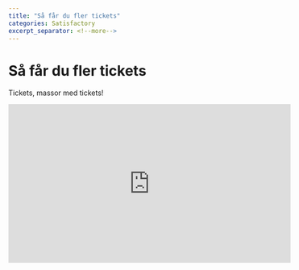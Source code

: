 ```yaml
---
title: "Så får du fler tickets"
categories: Satisfactory
excerpt_separator: <!--more-->
---
```


# Så får du fler tickets

Tickets, massor med tickets! 

<iframe width="560" height="315" src="https://www.youtube.com/embed/w6CfQ68bgSI" frameborder="0" allow="accelerometer; autoplay; clipboard-write; encrypted-media; gyroscope; picture-in-picture" allowfullscreen></iframe>

<!--more-->



